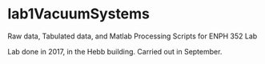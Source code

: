 # lab1VacuumSystems
Raw data, Tabulated data, and Matlab Processing Scripts for ENPH 352 Lab

Lab done in 2017, in the Hebb building. Carried out in September.
